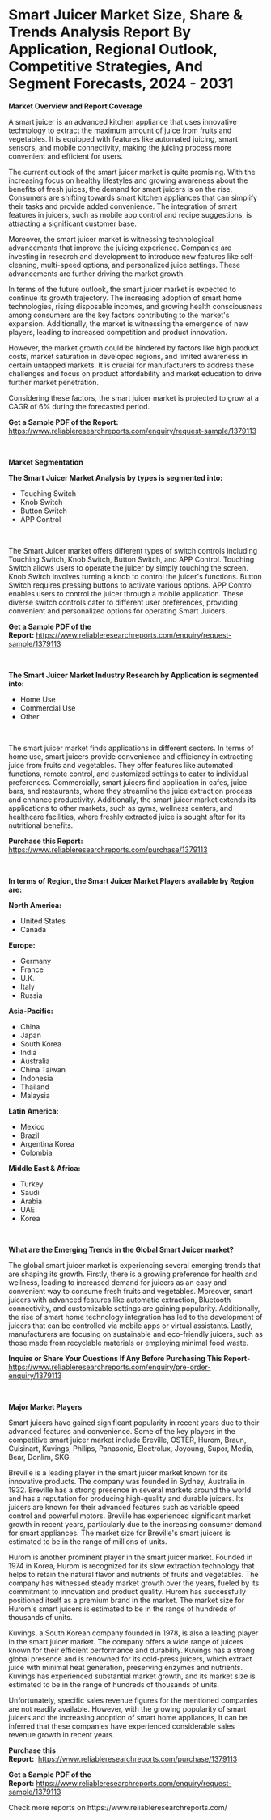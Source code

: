 <p><h1>Smart Juicer Market Size, Share & Trends Analysis Report By Application, Regional Outlook, Competitive Strategies, And Segment Forecasts, 2024 - 2031</h1></p><p><strong>Market Overview and Report Coverage</strong></p>
<p><p>A smart juicer is an advanced kitchen appliance that uses innovative technology to extract the maximum amount of juice from fruits and vegetables. It is equipped with features like automated juicing, smart sensors, and mobile connectivity, making the juicing process more convenient and efficient for users.</p><p>The current outlook of the smart juicer market is quite promising. With the increasing focus on healthy lifestyles and growing awareness about the benefits of fresh juices, the demand for smart juicers is on the rise. Consumers are shifting towards smart kitchen appliances that can simplify their tasks and provide added convenience. The integration of smart features in juicers, such as mobile app control and recipe suggestions, is attracting a significant customer base.</p><p>Moreover, the smart juicer market is witnessing technological advancements that improve the juicing experience. Companies are investing in research and development to introduce new features like self-cleaning, multi-speed options, and personalized juice settings. These advancements are further driving the market growth.</p><p>In terms of the future outlook, the smart juicer market is expected to continue its growth trajectory. The increasing adoption of smart home technologies, rising disposable incomes, and growing health consciousness among consumers are the key factors contributing to the market's expansion. Additionally, the market is witnessing the emergence of new players, leading to increased competition and product innovation.</p><p>However, the market growth could be hindered by factors like high product costs, market saturation in developed regions, and limited awareness in certain untapped markets. It is crucial for manufacturers to address these challenges and focus on product affordability and market education to drive further market penetration.</p><p>Considering these factors, the smart juicer market is projected to grow at a CAGR of 6% during the forecasted period.</p></p>
<p><strong>Get a Sample PDF of the Report:</strong> <a href="https://www.reliableresearchreports.com/enquiry/request-sample/1379113">https://www.reliableresearchreports.com/enquiry/request-sample/1379113</a></p>
<p>&nbsp;</p>
<p><strong>Market Segmentation</strong></p>
<p><strong>The Smart Juicer Market Analysis by types is segmented into:</strong></p>
<p><ul><li>Touching Switch</li><li>Knob Switch</li><li>Button Switch</li><li>APP Control</li></ul></p>
<p>&nbsp;</p>
<p><p>The Smart Juicer market offers different types of switch controls including Touching Switch, Knob Switch, Button Switch, and APP Control. Touching Switch allows users to operate the juicer by simply touching the screen. Knob Switch involves turning a knob to control the juicer's functions. Button Switch requires pressing buttons to activate various options. APP Control enables users to control the juicer through a mobile application. These diverse switch controls cater to different user preferences, providing convenient and personalized options for operating Smart Juicers.</p></p>
<p><strong>Get a Sample PDF of the Report:</strong>&nbsp;<a href="https://www.reliableresearchreports.com/enquiry/request-sample/1379113">https://www.reliableresearchreports.com/enquiry/request-sample/1379113</a></p>
<p>&nbsp;</p>
<p><strong>The Smart Juicer Market Industry Research by Application is segmented into:</strong></p>
<p><ul><li>Home Use</li><li>Commercial Use</li><li>Other</li></ul></p>
<p>&nbsp;</p>
<p><p>The smart juicer market finds applications in different sectors. In terms of home use, smart juicers provide convenience and efficiency in extracting juice from fruits and vegetables. They offer features like automated functions, remote control, and customized settings to cater to individual preferences. Commercially, smart juicers find application in cafes, juice bars, and restaurants, where they streamline the juice extraction process and enhance productivity. Additionally, the smart juicer market extends its applications to other markets, such as gyms, wellness centers, and healthcare facilities, where freshly extracted juice is sought after for its nutritional benefits.</p></p>
<p><strong>Purchase this Report:</strong>&nbsp; <a href="https://www.reliableresearchreports.com/purchase/1379113">https://www.reliableresearchreports.com/purchase/1379113</a></p>
<p>&nbsp;</p>
<p><strong>In terms of Region, the Smart Juicer Market Players available by Region are:</strong></p>
<p>
    <p> <strong> North America: </strong>
        <ul>
            <li>United States</li>
            <li>Canada</li>
        </ul>
        </p> 
    <p> <strong> Europe: </strong>
        <ul>
            <li>Germany</li>
            <li>France</li>
            <li>U.K.</li>
            <li>Italy</li>
            <li>Russia</li>
        </ul>
        </p> 
    <p> <strong> Asia-Pacific: </strong>
        <ul>
            <li>China</li>
            <li>Japan</li>
            <li>South Korea</li>
            <li>India</li>
            <li>Australia</li>
            <li>China Taiwan</li>
            <li>Indonesia</li>
            <li>Thailand</li>
            <li>Malaysia</li>
        </ul>
        </p> 
    <p> <strong> Latin America: </strong>
        <ul>
            <li>Mexico</li>
            <li>Brazil</li>
            <li>Argentina Korea</li>
            <li>Colombia</li>
        </ul>
        </p> 
    <p> <strong> Middle East & Africa: </strong>
        <ul>
            <li>Turkey</li>
            <li>Saudi</li>
            <li>Arabia</li>
            <li>UAE</li>
            <li>Korea</li>
        </ul>
    </p>
    </p>
<p>&nbsp;</p>
<p><strong>What are the Emerging Trends in the Global Smart Juicer market?</strong></p>
<p><p>The global smart juicer market is experiencing several emerging trends that are shaping its growth. Firstly, there is a growing preference for health and wellness, leading to increased demand for juicers as an easy and convenient way to consume fresh fruits and vegetables. Moreover, smart juicers with advanced features like automatic extraction, Bluetooth connectivity, and customizable settings are gaining popularity. Additionally, the rise of smart home technology integration has led to the development of juicers that can be controlled via mobile apps or virtual assistants. Lastly, manufacturers are focusing on sustainable and eco-friendly juicers, such as those made from recyclable materials or employing minimal food waste.</p></p>
<p><strong>Inquire or Share Your Questions If Any Before Purchasing This Report</strong>- <a href="https://www.reliableresearchreports.com/enquiry/pre-order-enquiry/1379113">https://www.reliableresearchreports.com/enquiry/pre-order-enquiry/1379113</a></p>
<p>&nbsp;</p>
<p><strong>Major Market Players</strong></p>
<p><p>Smart juicers have gained significant popularity in recent years due to their advanced features and convenience. Some of the key players in the competitive smart juicer market include Breville, OSTER, Hurom, Braun, Cuisinart, Kuvings, Philips, Panasonic, Electrolux, Joyoung, Supor, Media, Bear, Donlim, SKG.</p><p>Breville is a leading player in the smart juicer market known for its innovative products. The company was founded in Sydney, Australia in 1932. Breville has a strong presence in several markets around the world and has a reputation for producing high-quality and durable juicers. Its juicers are known for their advanced features such as variable speed control and powerful motors. Breville has experienced significant market growth in recent years, particularly due to the increasing consumer demand for smart appliances. The market size for Breville's smart juicers is estimated to be in the range of millions of units.</p><p>Hurom is another prominent player in the smart juicer market. Founded in 1974 in Korea, Hurom is recognized for its slow extraction technology that helps to retain the natural flavor and nutrients of fruits and vegetables. The company has witnessed steady market growth over the years, fueled by its commitment to innovation and product quality. Hurom has successfully positioned itself as a premium brand in the market. The market size for Hurom's smart juicers is estimated to be in the range of hundreds of thousands of units.</p><p>Kuvings, a South Korean company founded in 1978, is also a leading player in the smart juicer market. The company offers a wide range of juicers known for their efficient performance and durability. Kuvings has a strong global presence and is renowned for its cold-press juicers, which extract juice with minimal heat generation, preserving enzymes and nutrients. Kuvings has experienced substantial market growth, and its market size is estimated to be in the range of hundreds of thousands of units.</p><p>Unfortunately, specific sales revenue figures for the mentioned companies are not readily available. However, with the growing popularity of smart juicers and the increasing adoption of smart home appliances, it can be inferred that these companies have experienced considerable sales revenue growth in recent years.</p></p>
<p><strong>Purchase this Report:</strong>&nbsp;&nbsp;<a href="https://www.reliableresearchreports.com/purchase/1379113">https://www.reliableresearchreports.com/purchase/1379113</a></p>
<p></p>
<p><strong>Get a Sample PDF of the Report:</strong>&nbsp;<a href="https://www.reliableresearchreports.com/enquiry/request-sample/1379113">https://www.reliableresearchreports.com/enquiry/request-sample/1379113</a></p>
<p>Check more reports on https://www.reliableresearchreports.com/</p>